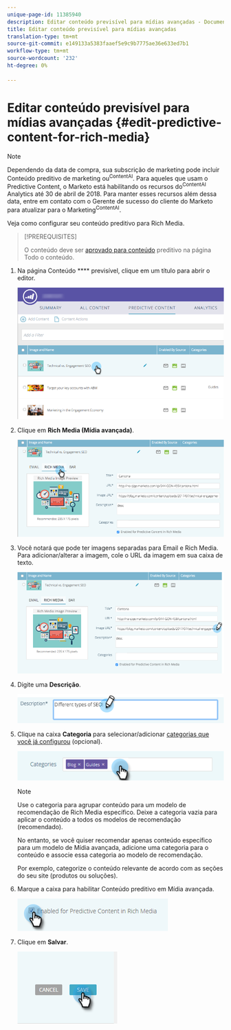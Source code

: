 ```yaml
---
unique-page-id: 11385940
description: Editar conteúdo previsível para mídias avançadas - Documentos do marketing - Documentação do produto
title: Editar conteúdo previsível para mídias avançadas
translation-type: tm+mt
source-git-commit: e149133a5383faaef5e9c9b7775ae36e633ed7b1
workflow-type: tm+mt
source-wordcount: '232'
ht-degree: 0%

---
```



# Editar conteúdo previsível para mídias avançadas {#edit-predictive-content-for-rich-media}

>[!NOTE]
>
>Dependendo da data de compra, sua subscrição de marketing pode incluir Conteúdo preditivo de marketing ou<sup>ContentAI</sup>. Para aqueles que usam o Predictive Content, o Marketo está habilitando os recursos do<sup>ContentAI</sup> Analytics até 30 de abril de 2018. Para manter esses recursos além dessa data, entre em contato com o Gerente de sucesso do cliente do Marketo para atualizar para o Marketing<sup>ContentAI</sup>.

Veja como configurar seu conteúdo preditivo para Rich Media.

>[!PREREQUISITES]
>
>O conteúdo deve ser [aprovado para conteúdo](/help/marketo/product-docs/predictive-content/working-with-all-content/approve-a-title-for-predictive-content.md) preditivo na página Todo o conteúdo.

1. Na página Conteúdo **** previsível, clique em um título para abrir o editor.

   ![](assets/image2017-10-3-9-3a40-3a38.png)

1. Clique em **Rich Media (Mídia avançada)**.

   ![](assets/image2017-10-3-9-3a41-3a33.png)

1. Você notará que pode ter imagens separadas para Email e Rich Media. Para adicionar/alterar a imagem, cole o URL da imagem em sua caixa de texto.

   ![](assets/image2017-10-3-9-3a42-3a20.png)

1. Digite uma **Descrição**.

   ![](assets/image2017-10-3-9-3a43-3a43.png)

1. Clique na caixa **Categoria** para selecionar/adicionar [categorias que você já configurou](/help/marketo/product-docs/predictive-content/getting-started/set-up-categories.md) (opcional).

   ![](assets/image2017-10-3-9-3a55-3a57.png)

   >[!NOTE]
   >
   >Use o categoria para agrupar conteúdo para um modelo de recomendação de Rich Media específico. Deixe a categoria vazia para aplicar o conteúdo a todos os modelos de recomendação (recomendado).
   >
   >No entanto, se você quiser recomendar apenas conteúdo específico para um modelo de Mídia avançada, adicione uma categoria para o conteúdo e associe essa categoria ao modelo de recomendação.
   >
   >Por exemplo, categorize o conteúdo relevante de acordo com as seções do seu site (produtos ou soluções).

1. Marque a caixa para habilitar Conteúdo preditivo em Mídia avançada.

   ![](assets/six-1.png)

1. Clique em **Salvar**.

   ![](assets/save.png)
